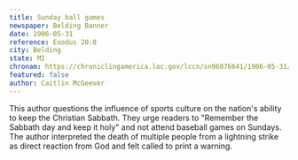 ```yaml
---
title: Sunday ball games
newspaper: Belding Banner
date: 1906-05-31  
reference: Exodus 20:8
city: Belding
state: MI
chronam: https://chroniclingamerica.loc.gov/lccn/sn96076641/1906-05-31/ed-1/seq-4/#words=remember+sabbath+day+keep+holy
featured: false
author: Caitlin McGeever
---
```


This author questions the influence of sports culture on the nation's ability to keep the Christian Sabbath. They urge readers to "Remember the Sabbath day and keep it holy" and not attend baseball games on Sundays. The author interpreted the death of multiple people from a lightning strike as direct reaction from God and felt called to print a warning. 
